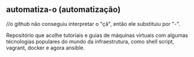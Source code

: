 ## automatiza-o (automatização)
//o github não conseguiu interpretar o "çâ", então ele substituiu por "-".

Repositório que acolhe tutoriais e guias de máquinas virtuais com algumas técnologias populares do mundo da infraestrutura, como shell script, vagrant, docker e agora ansible.
